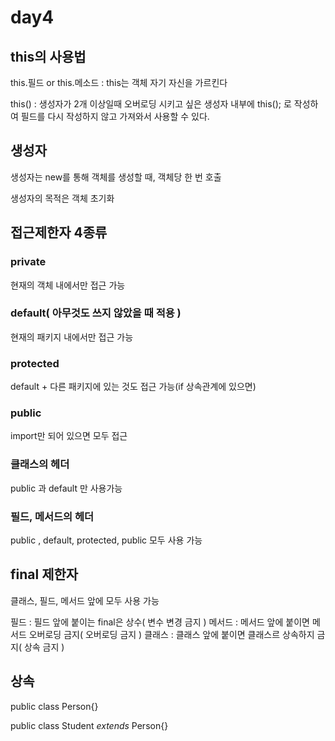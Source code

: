 # day4

## this의 사용법

this.필드 or this.메소드
: this는 객체 자기 자신을 가르킨다

this()
: 생성자가 2개 이상일때 오버로딩 시키고 싶은 생성자 내부에 this(); 로 작성하여 필드를 다시 작성하지 않고 가져와서 사용할 수 있다.

## 생성자

생성자는 new를 통해 객체를 생성할 때, 객체당 한 번 호출

생성자의 목적은 객체 초기화

## 접근제한자 4종류

### private
현재의 객체 내에서만 접근 가능

### default( 아무것도 쓰지 않았을 때 적용 )
현재의 패키지 내에서만 접근 가능

### protected
default + 다른 패키지에 있는 것도 접근 가능(if 상속관계에 있으면)

### public
import만 되어 있으면 모두 접근 

### 클래스의 헤더

public 과 default 만 사용가능

### 필드, 메서드의 헤더

public , default, protected, public 모두 사용 가능

## final 제한자

클래스, 필드, 메서드 앞에 모두 사용 가능

필드 : 필드 앞에 붙이는 final은 상수( 변수 변경 금지 )
메서드 : 메서드 앞에 붙이면 메서드 오버로딩 금지( 오버로딩 금지 )
클래스 : 클래스 앞에 붙이면 클래스르 상속하지 금지( 상속 금지 )

## 상속

public class Person{}

public class Student *extends* Person{}






